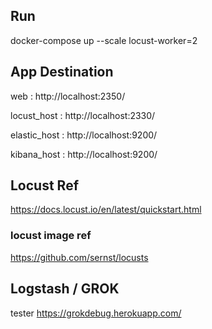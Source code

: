 ## Run 

docker-compose up --scale locust-worker=2


## App Destination

web : http://localhost:2350/

locust_host : http://localhost:2330/

elastic_host : http://localhost:9200/

kibana_host : http://localhost:9200/



## Locust Ref

https://docs.locust.io/en/latest/quickstart.html

### locust image ref
https://github.com/sernst/locusts

## Logstash / GROK

tester
https://grokdebug.herokuapp.com/